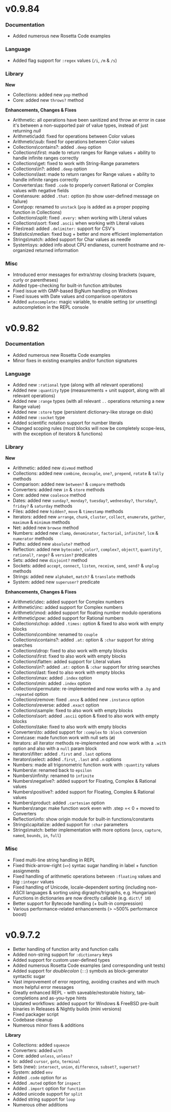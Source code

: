 v0.9.84
========

### Documentation

- Added numerous new Rosetta Code examples

### Language

- Added flag support for `:regex` values (`/i`, `/m` & `/s`)

### Library

**New**

- Collections: added new `pop` method
- Core: added new `throws?` method

**Enhancements, Changes & Fixes**

- Arithmetic: all operations have been sanitized and throw an error in case it's between a non-supported pair of value types, instead of just returning *null*
- Arithmetic\add: fixed for operations between Color values
- Arithmetic\sub: fixed for operations between Color values
- Collections\contains?: added `.deep` option
- Collections\first: made to return ranges for Range values + ability to handle infinite ranges correctly
- Collections\get: fixed to work with String-Range parameters
- Collections\in?: added `.deep` option
- Collections\last: made to return ranges for Range values + ability to handle infinite ranges correctly
- Converters\as: fixed `.code` to properly convert Rational or Complex values with negative fields
- Core\ensure: added `.that:` option (to show user-defined message on failure)
- Core\pop: renamed to `unstack` (`pop` is added as a proper popping function in Collections)
- Collections\split: fixed `.every:` when working with Literal values
- Collections\sort: fixed `.ascii` when working with Literal values
- Files\read: added `.delimiter:` support for CSV's
- Statistics\median: fixed bug + better and more efficient implementation
- Strings\match: added support for Char values as needle
- System\sys: added info about CPU endianess, current hostname and re-organized returned information

### Misc

- Introduced error messages for extra/stray closing brackets (square, curly or parentheses)
- Added type-checking for built-in function attributes
- Fixed issue with GMP-based BigNum handling on Windows
- Fixed issues with Date values and comparison operators
- Added `autocomplete:` magic variable, to enable setting (or unsetting) autocompletion in the REPL console

v0.9.82
========

### Documentation

- Added numerous new Rosetta Code examples
- Minor fixes in existing examples and/or function signatures

### Language

- Added new `:rational` type (along with all relevant operations)
- Added new `:quantity` type (measurements + unit support, along with all relevant operations)
- Added new `:range` types (with all relevant `..` operations returning a new Range value)
- Added new `:store` type (persistent dictionary-like storage on disk)
- Added new `:socket` type
- Added scientific notation support for number literals
- Changed scoping rules (most blocks will now be completely scope-less, with the exception of iterators & functions)

### Library

**New**

- Arithmetic: added new `divmod` method
- Collections: added new `combine`, `decouple`, `one?`, `prepend`, `rotate` & `tally` methods
- Comparison: added new `between?` & `compare` methods
- Converters: added new `in` & `store` methods
- Core: added new `coalesce` method
- Dates: added new `sunday?`, `monday?`, `tuesday?`, `wednesday?`, `thursday?`, `friday?` & `saturday` methods
- Files: added new `hidden?`, `move` & `timestamp` methods
- Iterators: added new `arrange`, `chunk`, `cluster`, `collect`, `enumerate`, `gather`, `maximum` & `minimum` methods
- Net: added new `browse` method
- Numbers: added new `clamp`, `denominator`, `factorial`, `infinite?`, `lcm` & `numerator` methods
- Paths: added new `absolute?` method
- Reflection: added new `bytecode?`, `color?`, `complex?`, `object?`, `quantity?`, `rational?`, `range?` & `version?` predicates
- Sets: added new `disjoint?` method
- Sockets: added `accept`, `connect`, `listen`, `receive`, `send`, `send?` & `unplug` methods
- Strings: added new `alphabet`, `match?` & `translate` methods
- System: added new `superuser?` predicate

**Enhancements, Changes & Fixes**

- Arithmetic\dec: added support for Complex numbers
- Arithmetic\inc: added support for Complex numbers
- Arithmetic\mod: added support for floating number modulo operations
- Arithmetic\pow: added support for Rational numbers
- Collections\chop: added `.times:` option & fixed to also work with empty blocks
- Collections\combine: renamed to `couple`
- Collections\contains?: added `.at:` option & `:char` support for string searches
- Collections\drop: fixed to also work with empty blocks
- Collections\first: fixed to also work with empty blocks
- Collections\flatten: added support for Literal values
- Collections\in?: added `.at:` option & `:char` support for string searches
- Collections\last: fixed to also work with empty blocks
- Collections\max: added `.index` option
- Collections\min: added `.index` option
- Collections\permutate: re-implemented and now works with a `.by` and `.repeated` option
- Collections\remove: fixed `.once` & added new `.instance` option
- Collections\reverse: added `.exact` option
- Collections\sample: fixed to also work with empty blocks
- Collections\sort: added `.ascii` option & fixed to also work with empty blocks
- Collections\take: fixed to also work with empty blocks
- Converters\to: added support for `:complex` to `:block` conversion
- Core\case: made function work with null sets (ø)
- Iterators: all iterator methods re-implemented and now work with a `.with` option and also with a `null` param block
- Iterators\filter: added `.first` and `.last` options
- Iterators\select: added `.first`, `.last` and `.n` options
- Numbers: made all trigonometric function work with `:quantity` values
- Numbers\e: renamed back to `epsilon`
- Numbers\infinity: renamed to `infinite`
- Numbers\negative?: added support for Floating, Complex & Rational values
- Numbers\positive?: added support for Floating, Complex & Rational values
- Numbers\product: added `.cartesian` option
- Numbers\range: make function work even with .step =< 0 + moved to Converters
- Reflection\info: show origin module for built-in functions/constants
- Strings\capitalize: added support for `:char` parameters
- Strings\match: better implementation with more options (`once`, `capture`, `named`, `bounds`, `in`, `full`)

### Misc

- Fixed multi-line string handling in REPL
- Fixed thick-arrow-right (`=>`) syntac sugar handling in label + function assignments
- Fixed handling of arithmetic operations between `:floating` values and *big* `:integer` values
- Fixed handling of Unicode, locale-dependent sorting (including non-ASCII languages & sorting using digraphs/trigraphs, e.g. Hungarian)
- Functions in dictionaries are now directly callable (e.g. `dict\f 10`)
- Better support for Bytecode handling (+ built-in compression)
- Various performance-related enhancements (> ~500% performance boost)

v0.9.7.2
========

- Better handling of function arity and function calls
- Added non-string support for `:dictionary` keys
- Added support for custom user-defined types
- Added numerous Rosetta Code examples (and corresponding unit tests)
- Added support for *doublecolon* (`::`) symbols as block-generator syntactic sugar
- Vast improvement of error reporting, avoiding crashes and with much more helpful error messages
- Greatly enhanced REPL - with saveable/restorable history, tab-completions and as-you-type hints
- Updated workflows: added support for Windows & FreeBSD pre-built binaries in Releases & Nightly builds (mini versions)
- Fixed packager script
- Codebase cleanup
- Numerous minor fixes & additions

**Library**

- Collections: added `squeeze`
- Converters: added `with`
- Core: added `unless`, `unless?`
- Io: added `cursor`, `goto`, `terminal`
- Sets (new): `intersect`, `union`, `difference`, `subset?`, `superset?`
- System: added `env`
- Added `.code` option for `as`
- Added `.muted` option for `inspect`
- Added `.import` option for `function`
- Added unicode support for `split`
- Added string support for `loop`
- Numerous other additions
